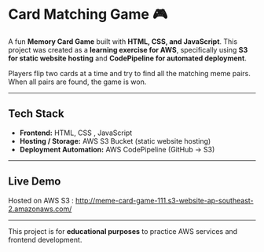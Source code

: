 # Card Matching Game 🎮

A fun **Memory Card Game** built with **HTML, CSS, and JavaScript**. This project was created as a **learning exercise for AWS**, specifically using **S3 for static website hosting** and **CodePipeline for automated deployment**.  

Players flip two cards at a time and try to find all the matching meme pairs. When all pairs are found, the game is won.  

---

## **Tech Stack**

- **Frontend:** HTML, CSS , JavaScript  
- **Hosting / Storage:** AWS S3 Bucket (static website hosting)  
- **Deployment Automation:** AWS CodePipeline (GitHub → S3)  

---

## **Live Demo**

Hosted on AWS S3 :  http://meme-card-game-111.s3-website-ap-southeast-2.amazonaws.com/

---

This project is for **educational purposes** to practice AWS services and frontend development.  


